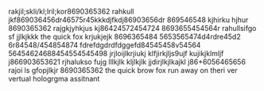 rakjil;skli/kl;lril;kor8690365362 rahkull jkf869036456dr46575r45kkkdjfkdj86903656dr 869546548
kjhirku hjhur 8690365362 rajgkjyhkjus kj86424572454724 
8693655454564r rahullsifgo sf jjlkjkkk the quick fox krjukjejk
8696365484
5653565474d4rdre45d2
6r84548/454854874
fdrefdgdrdfdggefd84545458v54564
56454624688454554545498
jrjloijlkrjiukj klfjirkjljs9ujf kujikjklmljf j866903653621
rjhalukso fujg lllkjlk kljlkjlk jjdirjlkjlkajkl j86+6056465656
rajoi ls gfopjlkjr 8690365362
the quick brow fox run away on theri ver vertual hologrgma assitnant

